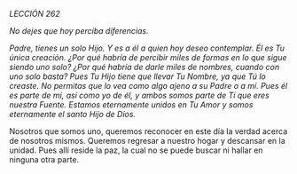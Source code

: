 *LECCIÓN 262*

*No dejes que hoy perciba diferencias.*

_Padre, tienes un solo Hijo. Y es a él a quien hoy deseo contemplar. Él es Tu única creación. ¿Por qué habría de percibir miles de formas en lo que sigue siendo uno solo? ¿Por qué habría de darle miles de nombres, cuando con uno solo basta? Pues Tu Hijo tiene que llevar Tu Nombre, ya que Tú lo creaste. No permitas que lo vea como algo ajeno a su Padre o a mí. Pues él es parte de mí, así como yo de él, y ambos somos parte de Ti que eres nuestra Fuente. Estamos eternamente unidos en Tu Amor y somos eternamente el santo Hijo de Dios._

Nosotros que somos uno, queremos reconocer en este día la verdad acerca de nosotros mismos. Queremos regresar a nuestro hogar y descansar en la unidad. Pues allí reside la paz, la cual no se puede buscar ni hallar en ninguna otra parte.